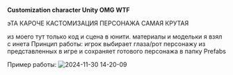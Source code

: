 **Customization character Unity OMG WTF**

эТА КАРОЧЕ КАСТОМИЗАЦИЯ ПЕРСОНАЖА САМАЯ КРУТАЯ

из моего тут только код и сцена в юнити. материалы и модельки я взял с инета
Принцип работы: игрок выбирает глаза/рот персонажу из представленных в игре и сохраняет готового персонажа в папку Prefabs

Пример работы:
![2024-11-30 14-20-09](https://github.com/user-attachments/assets/6391e0e0-c3d8-451c-9297-f1b0e2c2cea7)
